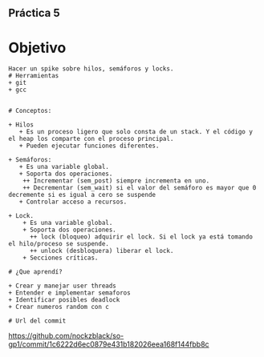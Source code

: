 ## Práctica 5

# Objetivo
	Hacer un spike sobre hilos, semáforos y locks. 
	# Herramientas
	+ git
	+ gcc
	
	
	# Conceptos:
	
	+ Hilos
	   + Es un proceso ligero que solo consta de un stack. Y el código y el heap los comparte con el proceso principal.
	   + Pueden ejecutar funciones diferentes.
	
	+ Semáforos:
	   + Es una variable global.
	   + Soporta dos operaciones.
	    ++ Incrementar (sem_post) siempre incrementa en uno.
	    ++ Decrementar (sem_wait) si el valor del semáforo es mayor que 0 decremente si es igual a cero se suspende
	   + Controlar acceso a recursos.
	
	+ Lock.
	    + Es una variable global.
	    + Soporta dos operaciones.
	      ++ lock (bloqueo) adquirir el lock. Si el lock ya está tomando el hilo/proceso se suspende.
	      ++ unlock (desbloquera) liberar el lock.
	    + Secciones críticas.
	
	# ¿Que aprendí?
	
	+ Crear y manejar user threads
	+ Entender e implementar semaforos
	+ Identificar posibles deadlock
	+ Crear numeros random con c
	
	# Url del commit
https://github.com/nockzblack/so-gp1/commit/1c6222d6ec0879e431b182026eea168f144fbb8c
